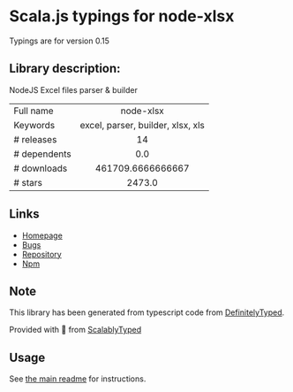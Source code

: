 
# Scala.js typings for node-xlsx

Typings are for version 0.15

## Library description:
NodeJS Excel files parser & builder

|                    |                 |
| ------------------ | :-------------: |
| Full name          | node-xlsx |
| Keywords           | excel, parser, builder, xlsx, xls |
| # releases         | 14 |
| # dependents       | 0.0 |
| # downloads        | 461709.6666666667 |
| # stars            | 2473.0 |

## Links
- [Homepage](https://github.com/mgcrea/node-xlsx#readme)
- [Bugs](https://github.com/mgcrea/node-xlsx/issues)
- [Repository](https://github.com/mgcrea/node-xlsx)
- [Npm](https://www.npmjs.com/package/node-xlsx)
    


## Note
This library has been generated from typescript code from [DefinitelyTyped](https://definitelytyped.org).

Provided with :purple_heart: from [ScalablyTyped](https://github.com/oyvindberg/ScalablyTyped)

## Usage
See [the main readme](../../readme.md) for instructions.



